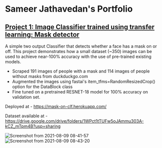 # Sameer Jathavedan's Portfolio

## [Project 1: Image Classifier trained using transfer learning: Mask detector](https://github.com/sameerjvn-dl/maskON)
A simple two output Classifier that detects whether a face has a mask on or off. This project demonstrates how a small dataset (~350) images can be used to achieve near-100% accuracy with the use of pre-trained existing models.

- Scraped 191 images of people with a mask and 114 images of people without masks from duckduckgo.com
- Augmented the images using fastai's item_tfms=RandomResizedCrop() option for the DataBlock class
- Fine tuned on a pretrained RESNET-18 model for 100% accuracy on validation set.

 Deployed at - https://mask-on-clf.herokuapp.com/


 Dataset available at - https://drive.google.com/drive/folders/1WPct1tTUFw5oJAmmu303A-kCZ_mTpm4B?usp=sharing
 
![Screenshot from 2021-08-09 08-41-57](https://user-images.githubusercontent.com/73538259/128656854-b0b481f7-c8c7-4835-be93-ac3bf6cabe80.png)
![Screenshot from 2021-08-09 08-43-20](https://user-images.githubusercontent.com/73538259/128656858-7e0e0202-6339-44ab-bdd0-e3c0c2116a9c.png)
